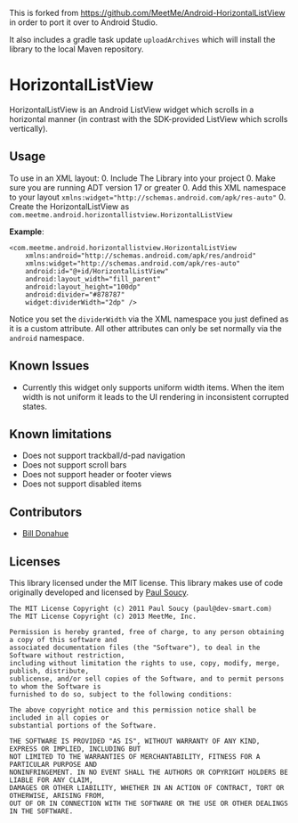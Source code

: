 This is forked from https://github.com/MeetMe/Android-HorizontalListView in order to port it over to Android Studio.

It also includes a gradle task update `uploadArchives` which will install the library to the local Maven repository.

# HorizontalListView

HorizontalListView is an Android ListView widget which scrolls in a horizontal manner (in contrast with the SDK-provided ListView which scrolls vertically).

## Usage
To use in an XML layout:
 0. Include The Library into your project
 0. Make sure you are running ADT version 17 or greater
 0. Add this XML namespace to your layout `xmlns:widget="http://schemas.android.com/apk/res-auto"`
 0. Create the HorizontalListView as `com.meetme.android.horizontallistview.HorizontalListView`

**Example**:

    <com.meetme.android.horizontallistview.HorizontalListView
        xmlns:android="http://schemas.android.com/apk/res/android"
        xmlns:widget="http://schemas.android.com/apk/res-auto"
        android:id="@+id/HorizontalListView"
        android:layout_width="fill_parent"
        android:layout_height="100dp"
        android:divider="#878787"
        widget:dividerWidth="2dp" />

Notice you set the `dividerWidth` via the XML namespace you just defined as it is a custom attribute. All other attributes can only be set normally via the `android` namespace.

## Known Issues
 - Currently this widget only supports uniform width items. When the item width is not uniform it leads to the UI rendering in inconsistent corrupted states.

## Known limitations
 - Does not support trackball/d-pad navigation
 - Does not support scroll bars
 - Does not support header or footer views
 - Does not support disabled items

## Contributors

 - [Bill Donahue](https://github.com/bdonahue)

## Licenses

This library licensed under the MIT license. This library makes use of code originally developed and licensed by [Paul Soucy](paul@dev-smart.com).

    The MIT License Copyright (c) 2011 Paul Soucy (paul@dev-smart.com)
    The MIT License Copyright (c) 2013 MeetMe, Inc.
    
    Permission is hereby granted, free of charge, to any person obtaining a copy of this software and
    associated documentation files (the "Software"), to deal in the Software without restriction,
    including without limitation the rights to use, copy, modify, merge, publish, distribute,
    sublicense, and/or sell copies of the Software, and to permit persons to whom the Software is
    furnished to do so, subject to the following conditions:
    
    The above copyright notice and this permission notice shall be included in all copies or
    substantial portions of the Software.
    
    THE SOFTWARE IS PROVIDED "AS IS", WITHOUT WARRANTY OF ANY KIND, EXPRESS OR IMPLIED, INCLUDING BUT
    NOT LIMITED TO THE WARRANTIES OF MERCHANTABILITY, FITNESS FOR A PARTICULAR PURPOSE AND
    NONINFRINGEMENT. IN NO EVENT SHALL THE AUTHORS OR COPYRIGHT HOLDERS BE LIABLE FOR ANY CLAIM,
    DAMAGES OR OTHER LIABILITY, WHETHER IN AN ACTION OF CONTRACT, TORT OR OTHERWISE, ARISING FROM,
    OUT OF OR IN CONNECTION WITH THE SOFTWARE OR THE USE OR OTHER DEALINGS IN THE SOFTWARE.
